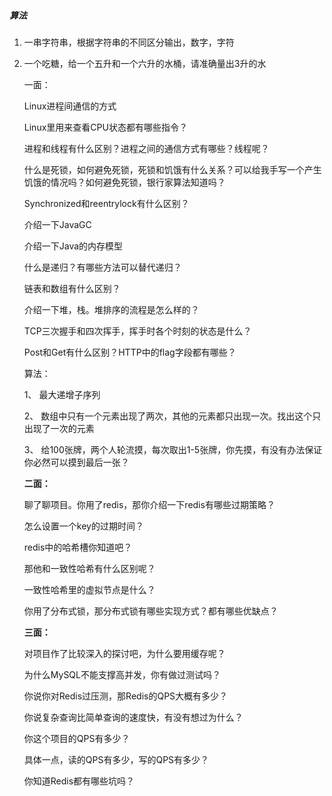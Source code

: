 ##### 算法

1. 一串字符串，根据字符串的不同区分输出，数字，字符

2. 一个吃糖，给一个五升和一个六升的水桶，请准确量出3升的水

   一面：

    

   Linux进程间通信的方式

    

   Linux里用来查看CPU状态都有哪些指令？

    

   进程和线程有什么区别？进程之间的通信方式有哪些？线程呢？

    

   什么是死锁，如何避免死锁，死锁和饥饿有什么关系？可以给我手写一个产生饥饿的情况吗？如何避免死锁，银行家算法知道吗？

    

   Synchronized和reentrylock有什么区别？

    

   介绍一下JavaGC

    

   介绍一下Java的内存模型

    

   什么是递归？有哪些方法可以替代递归？

    

   链表和数组有什么区别？

    

   介绍一下堆，栈。堆排序的流程是怎么样的？

    

   TCP三次握手和四次挥手，挥手时各个时刻的状态是什么？

    

   Post和Get有什么区别？HTTP中的flag字段都有哪些？

    

   算法：

    

   1、 最大递增子序列

    

   2、 数组中只有一个元素出现了两次，其他的元素都只出现一次。找出这个只出现了一次的元素

    

   3、 给100张牌，两个人轮流摸，每次取出1-5张牌，你先摸，有没有办法保证你必然可以摸到最后一张？

    

    

   **二面：**

    

   聊了聊项目。你用了redis，那你介绍一下redis有哪些过期策略？

   怎么设置一个key的过期时间？

   redis中的哈希槽你知道吧？

   那他和一致性哈希有什么区别呢？

   一致性哈希里的虚拟节点是什么？

    

   你用了分布式锁，那分布式锁有哪些实现方式？都有哪些优缺点？

    

   **三面：**

    

   对项目作了比较深入的探讨吧，为什么要用缓存呢？

   为什么MySQL不能支撑高并发，你有做过测试吗？

   你说你对Redis过压测，那Redis的QPS大概有多少？

   你说复杂查询比简单查询的速度快，有没有想过为什么？

   你这个项目的QPS有多少？

   具体一点，读的QPS有多少，写的QPS有多少？

   你知道Redis都有哪些坑吗？



